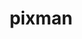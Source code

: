 ---
title: "pixman"
layout: cache
categories: [package, develop]
meta: {"compilers": ["apple-clang@=16.0.0", "gcc@=11.1.0", "gcc@=11.4.0"], "num_specs": 39, "num_specs_by_stack": {"data-vis-sdk": 10, "developer-tools-darwin": 8, "e4s": 10, "hep": 10, "root": 39}, "oss": ["sequoia", "ubuntu20.04", "ubuntu22.04"], "platforms": ["darwin", "linux"], "stacks": ["data-vis-sdk", "developer-tools-darwin", "e4s", "hep", "root"], "targets": ["aarch64", "x86_64_v3"], "versions": ["0.44.0"]}
spec_details: [{"compiler": "gcc@=11.4.0", "hash": "2d3zpazsecyofu34mvh5yksgpganiniq", "os": "ubuntu22.04", "platform": "linux", "size": "-", "stacks": ["hep", "root"], "target": "x86_64_v3", "variants": ["build_system=meson", "buildtype=release", "default_library=shared", "+shared", "~strip"], "versions": ["0.44.0"]}, {"compiler": "apple-clang@=16.0.0", "hash": "2e4iccrui726twhxtpjva5cxkycl6z3k", "os": "sequoia", "platform": "darwin", "size": "-", "stacks": ["developer-tools-darwin", "root"], "target": "aarch64", "variants": ["build_system=meson", "buildtype=release", "default_library=shared", "+shared", "~strip"], "versions": ["0.44.0"]}, {"compiler": "apple-clang@=16.0.0", "hash": "4i2a6j6vkorduf332awrpt4ipvf3vazv", "os": "sequoia", "platform": "darwin", "size": "-", "stacks": ["developer-tools-darwin", "root"], "target": "aarch64", "variants": ["build_system=meson", "buildtype=release", "default_library=shared", "+shared", "~strip"], "versions": ["0.44.0"]}, {"compiler": "apple-clang@=16.0.0", "hash": "57knjjvbzcmkpze5cp6epto3hrap5wht", "os": "sequoia", "platform": "darwin", "size": "-", "stacks": ["developer-tools-darwin", "root"], "target": "aarch64", "variants": ["build_system=meson", "buildtype=release", "default_library=shared", "+shared", "~strip"], "versions": ["0.44.0"]}, {"compiler": "apple-clang@=16.0.0", "hash": "5khxrcy76gcgct6szksirnieziaybuae", "os": "sequoia", "platform": "darwin", "size": "-", "stacks": ["developer-tools-darwin", "root"], "target": "aarch64", "variants": ["build_system=meson", "buildtype=release", "default_library=shared", "+shared", "~strip"], "versions": ["0.44.0"]}, {"compiler": "gcc@=11.4.0", "hash": "5kmo4wjaiq5wrxlbg7mfxxufupvumcbg", "os": "ubuntu22.04", "platform": "linux", "size": "-", "stacks": ["e4s", "root"], "target": "x86_64_v3", "variants": ["build_system=meson", "buildtype=release", "default_library=shared", "+shared", "~strip"], "versions": ["0.44.0"]}, {"compiler": "gcc@=11.1.0", "hash": "67xx3kopjxiat7tzhk6cchi5hzi7mydx", "os": "ubuntu20.04", "platform": "linux", "size": "-", "stacks": ["data-vis-sdk", "root"], "target": "x86_64_v3", "variants": ["build_system=meson", "buildtype=release", "default_library=shared", "+shared", "~strip"], "versions": ["0.44.0"]}, {"compiler": "gcc@=11.1.0", "hash": "7fil4qa2awo3bs5sl2pil4c6sjm7yojj", "os": "ubuntu20.04", "platform": "linux", "size": "-", "stacks": ["data-vis-sdk", "root"], "target": "x86_64_v3", "variants": ["build_system=meson", "buildtype=release", "default_library=shared", "+shared", "~strip"], "versions": ["0.44.0"]}, {"compiler": "apple-clang@=16.0.0", "hash": "7y3vr35uco5nqdl5rnxu7blzj346klsy", "os": "sequoia", "platform": "darwin", "size": "-", "stacks": ["developer-tools-darwin", "root"], "target": "aarch64", "variants": ["build_system=meson", "buildtype=release", "default_library=shared", "+shared", "~strip"], "versions": ["0.44.0"]}, {"compiler": "gcc@=11.4.0", "hash": "agxyl6zis3rlbxnnup3k43qmy5oq4gux", "os": "ubuntu22.04", "platform": "linux", "size": "-", "stacks": ["e4s", "root"], "target": "x86_64_v3", "variants": ["build_system=meson", "buildtype=release", "default_library=shared", "+shared", "~strip"], "versions": ["0.44.0"]}, {"compiler": "gcc@=11.4.0", "hash": "crerirf3qqrl6icgtmwoebfjgxyc5htr", "os": "ubuntu22.04", "platform": "linux", "size": "-", "stacks": ["hep", "root"], "target": "x86_64_v3", "variants": ["build_system=meson", "buildtype=release", "default_library=shared", "+shared", "~strip"], "versions": ["0.44.0"]}, {"compiler": "gcc@=11.1.0", "hash": "ctglspjtt243slehtyhwljwq3yciapo6", "os": "ubuntu20.04", "platform": "linux", "size": "-", "stacks": ["data-vis-sdk", "root"], "target": "x86_64_v3", "variants": ["build_system=meson", "buildtype=release", "default_library=shared", "+shared", "~strip"], "versions": ["0.44.0"]}, {"compiler": "gcc@=11.4.0", "hash": "dnja42juzzx3oe554qtcxsdr7rnyugrr", "os": "ubuntu22.04", "platform": "linux", "size": "-", "stacks": ["e4s", "root"], "target": "x86_64_v3", "variants": ["build_system=meson", "buildtype=release", "default_library=shared", "+shared", "~strip"], "versions": ["0.44.0"]}, {"compiler": "gcc@=11.4.0", "hash": "dpwqz6n4rvgfozgmekj5r5py7fqme5vc", "os": "ubuntu22.04", "platform": "linux", "size": "-", "stacks": ["hep", "root"], "target": "x86_64_v3", "variants": ["build_system=meson", "buildtype=release", "default_library=shared", "+shared", "~strip"], "versions": ["0.44.0"]}, {"compiler": "apple-clang@=16.0.0", "hash": "euqxv556dfxxhghynxtfxnxwva4djp6v", "os": "sequoia", "platform": "darwin", "size": "-", "stacks": ["developer-tools-darwin", "root"], "target": "aarch64", "variants": ["build_system=meson", "buildtype=release", "default_library=shared", "+shared", "~strip"], "versions": ["0.44.0"]}, {"compiler": "gcc@=11.1.0", "hash": "fwd4kw2ctgk2za6hscacuwgtztlfpcfw", "os": "ubuntu20.04", "platform": "linux", "size": "-", "stacks": ["data-vis-sdk", "root"], "target": "x86_64_v3", "variants": ["build_system=meson", "buildtype=release", "default_library=shared", "+shared", "~strip"], "versions": ["0.44.0"]}, {"compiler": "gcc@=11.1.0", "hash": "fzdb4yohckxvjjk2r5jci3vcxj542aon", "os": "ubuntu20.04", "platform": "linux", "size": "-", "stacks": ["data-vis-sdk", "root"], "target": "x86_64_v3", "variants": ["build_system=meson", "buildtype=release", "default_library=shared", "+shared", "~strip"], "versions": ["0.44.0"]}, {"compiler": "gcc@=11.4.0", "hash": "gh3ksnoj47rjjoig3mdrcvpfyim72bb3", "os": "ubuntu22.04", "platform": "linux", "size": "-", "stacks": ["hep", "root"], "target": "x86_64_v3", "variants": ["build_system=meson", "buildtype=release", "default_library=shared", "+shared", "~strip"], "versions": ["0.44.0"]}, {"compiler": "gcc@=11.1.0", "hash": "hglrday74jqkeyvklwu7gcfqdd4df4z2", "os": "ubuntu20.04", "platform": "linux", "size": "-", "stacks": ["data-vis-sdk", "root"], "target": "x86_64_v3", "variants": ["build_system=meson", "buildtype=release", "default_library=shared", "+shared", "~strip"], "versions": ["0.44.0"]}, {"compiler": "gcc@=11.4.0", "hash": "iqlcozcwvvah67z5e3vjdsvmjh3z6aec", "os": "ubuntu22.04", "platform": "linux", "size": "-", "stacks": ["e4s", "root"], "target": "x86_64_v3", "variants": ["build_system=meson", "buildtype=release", "default_library=shared", "+shared", "~strip"], "versions": ["0.44.0"]}, {"compiler": "gcc@=11.1.0", "hash": "jaoguxdgfftxot5b5gexyhdta6bg7br6", "os": "ubuntu20.04", "platform": "linux", "size": "-", "stacks": ["data-vis-sdk", "root"], "target": "x86_64_v3", "variants": ["build_system=meson", "buildtype=release", "default_library=shared", "+shared", "~strip"], "versions": ["0.44.0"]}, {"compiler": "apple-clang@=16.0.0", "hash": "jjjfepty6h63gwnqmmyx7mzz25xnxm3o", "os": "sequoia", "platform": "darwin", "size": "-", "stacks": ["root"], "target": "aarch64", "variants": ["build_system=meson", "buildtype=release", "default_library=shared", "+shared", "~strip"], "versions": ["0.44.0"]}, {"compiler": "gcc@=11.4.0", "hash": "jnpkpaahxhgw75a3geq26et73tpnenjt", "os": "ubuntu22.04", "platform": "linux", "size": "-", "stacks": ["hep", "root"], "target": "x86_64_v3", "variants": ["build_system=meson", "buildtype=release", "default_library=shared", "+shared", "~strip"], "versions": ["0.44.0"]}, {"compiler": "gcc@=11.1.0", "hash": "kwxd422iq7tp33nqatiiahwnennh23n5", "os": "ubuntu20.04", "platform": "linux", "size": "-", "stacks": ["data-vis-sdk", "root"], "target": "x86_64_v3", "variants": ["build_system=meson", "buildtype=release", "default_library=shared", "+shared", "~strip"], "versions": ["0.44.0"]}, {"compiler": "gcc@=11.4.0", "hash": "ky47bgcwt5kpgtlsonb74cokemjwyi2u", "os": "ubuntu22.04", "platform": "linux", "size": "-", "stacks": ["hep", "root"], "target": "x86_64_v3", "variants": ["build_system=meson", "buildtype=release", "default_library=shared", "+shared", "~strip"], "versions": ["0.44.0"]}, {"compiler": "apple-clang@=16.0.0", "hash": "p35ypeaag3535aaj4i44linmjq3a2srr", "os": "sequoia", "platform": "darwin", "size": "-", "stacks": ["developer-tools-darwin", "root"], "target": "aarch64", "variants": ["build_system=meson", "buildtype=release", "default_library=shared", "+shared", "~strip"], "versions": ["0.44.0"]}, {"compiler": "gcc@=11.1.0", "hash": "ph3ahgmpnggsnncjkfaoaq3fmg7qjlyp", "os": "ubuntu20.04", "platform": "linux", "size": "-", "stacks": ["data-vis-sdk", "root"], "target": "x86_64_v3", "variants": ["build_system=meson", "buildtype=release", "default_library=shared", "+shared", "~strip"], "versions": ["0.44.0"]}, {"compiler": "gcc@=11.1.0", "hash": "qenbuq2hfivwvzrzhipls7imwa3xlf2r", "os": "ubuntu20.04", "platform": "linux", "size": "-", "stacks": ["data-vis-sdk", "root"], "target": "x86_64_v3", "variants": ["build_system=meson", "buildtype=release", "default_library=shared", "+shared", "~strip"], "versions": ["0.44.0"]}, {"compiler": "apple-clang@=16.0.0", "hash": "qil5nuit5gwoyqt2ie7nbilshbgrfb4c", "os": "sequoia", "platform": "darwin", "size": "-", "stacks": ["developer-tools-darwin", "root"], "target": "aarch64", "variants": ["build_system=meson", "buildtype=release", "default_library=shared", "+shared", "~strip"], "versions": ["0.44.0"]}, {"compiler": "gcc@=11.4.0", "hash": "qiz6gmh64r2bjpzbesyzxrpz5zkffouk", "os": "ubuntu22.04", "platform": "linux", "size": "-", "stacks": ["hep", "root"], "target": "x86_64_v3", "variants": ["build_system=meson", "buildtype=release", "default_library=shared", "+shared", "~strip"], "versions": ["0.44.0"]}, {"compiler": "gcc@=11.4.0", "hash": "s6bu6siurelwapplb2gl7ee2kdx25r2g", "os": "ubuntu22.04", "platform": "linux", "size": "-", "stacks": ["hep", "root"], "target": "x86_64_v3", "variants": ["build_system=meson", "buildtype=release", "default_library=shared", "+shared", "~strip"], "versions": ["0.44.0"]}, {"compiler": "gcc@=11.4.0", "hash": "sfedsfe6x4rr2zqtb2uhkgxpr57jj7nl", "os": "ubuntu22.04", "platform": "linux", "size": "-", "stacks": ["e4s", "root"], "target": "x86_64_v3", "variants": ["build_system=meson", "buildtype=release", "default_library=shared", "+shared", "~strip"], "versions": ["0.44.0"]}, {"compiler": "gcc@=11.4.0", "hash": "urxww2vbysheoesdeycevgxr4u6ww7vf", "os": "ubuntu22.04", "platform": "linux", "size": "-", "stacks": ["hep", "root"], "target": "x86_64_v3", "variants": ["build_system=meson", "buildtype=release", "default_library=shared", "+shared", "~strip"], "versions": ["0.44.0"]}, {"compiler": "gcc@=11.4.0", "hash": "w2uwvqdvt5jzkjp5fspcwg42cr4pbmlq", "os": "ubuntu22.04", "platform": "linux", "size": "-", "stacks": ["hep", "root"], "target": "x86_64_v3", "variants": ["build_system=meson", "buildtype=release", "default_library=shared", "+shared", "~strip"], "versions": ["0.44.0"]}, {"compiler": "gcc@=11.4.0", "hash": "xqw4leiykgjbke3azfgfx45gpm6lfzx2", "os": "ubuntu22.04", "platform": "linux", "size": "-", "stacks": ["e4s", "root"], "target": "x86_64_v3", "variants": ["build_system=meson", "buildtype=release", "default_library=shared", "+shared", "~strip"], "versions": ["0.44.0"]}, {"compiler": "gcc@=11.4.0", "hash": "xun6xqu3kdcnzrbgk3hnp3sxr4sy4vuh", "os": "ubuntu22.04", "platform": "linux", "size": "-", "stacks": ["e4s", "root"], "target": "x86_64_v3", "variants": ["build_system=meson", "buildtype=release", "default_library=shared", "+shared", "~strip"], "versions": ["0.44.0"]}, {"compiler": "gcc@=11.4.0", "hash": "zfz5cudw3xztoakyzjg3lsyfwzdqo3ic", "os": "ubuntu22.04", "platform": "linux", "size": "-", "stacks": ["e4s", "root"], "target": "x86_64_v3", "variants": ["build_system=meson", "buildtype=release", "default_library=shared", "+shared", "~strip"], "versions": ["0.44.0"]}, {"compiler": "gcc@=11.4.0", "hash": "zpkhxapkfdqnuddhhuyglichpm4vt3v2", "os": "ubuntu22.04", "platform": "linux", "size": "-", "stacks": ["e4s", "root"], "target": "x86_64_v3", "variants": ["build_system=meson", "buildtype=release", "default_library=shared", "+shared", "~strip"], "versions": ["0.44.0"]}, {"compiler": "gcc@=11.4.0", "hash": "zxdyo37blkf6ktlx3x4zph6fc53crxzt", "os": "ubuntu22.04", "platform": "linux", "size": "-", "stacks": ["e4s", "root"], "target": "x86_64_v3", "variants": ["build_system=meson", "buildtype=release", "default_library=shared", "+shared", "~strip"], "versions": ["0.44.0"]}]
---